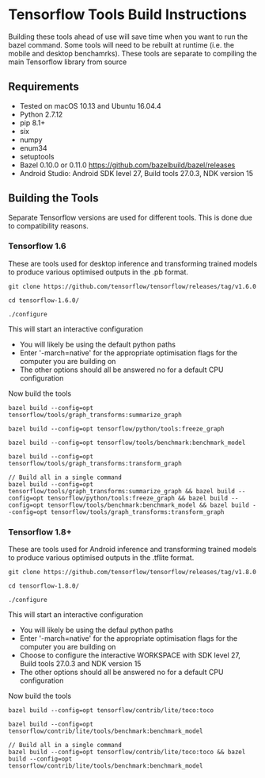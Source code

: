 # Tensorflow Tools Build Instructions

Building these tools ahead of use will save time when you want to run the bazel command. Some tools will need to be rebuilt at runtime (i.e. the mobile and desktop benchamrks). These tools are separate to compiling the main Tensorflow library from source

## Requirements

- Tested on macOS 10.13 and Ubuntu 16.04.4
- Python 2.7.12
- pip 8.1+
- six
- numpy
- enum34
- setuptools
- Bazel 0.10.0 or 0.11.0 https://github.com/bazelbuild/bazel/releases
- Android Studio: Android SDK level 27, Build tools 27.0.3, NDK version 15

## Building the Tools

Separate Tensorflow versions are used for different tools. This is done due to compatibility reasons.

### Tensorflow 1.6

These are tools used for desktop inference and transforming trained models to produce various optimised outputs in the .pb format.

```
git clone https://github.com/tensorflow/tensorflow/releases/tag/v1.6.0

cd tensorflow-1.6.0/

./configure
```

This will start an interactive configuration

- You will likely be using the default python paths
- Enter '-march=native' for the appropriate optimisation flags for the computer you are building on
- The other options should all be answered no for a default CPU configuration

Now build the tools

```
bazel build --config=opt tensorflow/tools/graph_transforms:summarize_graph

bazel build --config=opt tensorflow/python/tools:freeze_graph

bazel build --config=opt tensorflow/tools/benchmark:benchmark_model

bazel build --config=opt tensorflow/tools/graph_transforms:transform_graph

// Build all in a single command
bazel build --config=opt tensorflow/tools/graph_transforms:summarize_graph && bazel build --config=opt tensorflow/python/tools:freeze_graph && bazel build --config=opt tensorflow/tools/benchmark:benchmark_model && bazel build --config=opt tensorflow/tools/graph_transforms:transform_graph
```

### Tensorflow 1.8+

These are tools used for Android inference and transforming trained models to produce various optimised outputs in the .tflite format.

```
git clone https://github.com/tensorflow/tensorflow/releases/tag/v1.8.0

cd tensorflow-1.8.0/

./configure
```

This will start an interactive configuration

- You will likely be using the defaul python paths
- Enter '-march=native' for the appropriate optimisation flags for the computer you are building on
- Choose to configure the interactive WORKSPACE with SDK level 27, Build tools 27.0.3 and NDK version 15
- The other options should all be answered no for a default CPU configuration

Now build the tools

```
bazel build --config=opt tensorflow/contrib/lite/toco:toco

bazel build --config=opt tensorflow/contrib/lite/tools/benchmark:benchmark_model

// Build all in a single command
bazel build --config=opt tensorflow/contrib/lite/toco:toco && bazel build --config=opt tensorflow/contrib/lite/tools/benchmark:benchmark_model
```